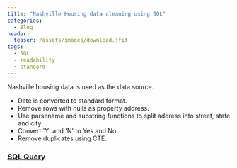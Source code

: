 ```yaml
---
title: "Nashville Housing data cleaning using SQL"
categories:
  - Blog
header:
  teaser: /assets/images/download.jfif
tags:
  - SQL
  - readability
  - standard
---
```


Nashville housing data is used as the data source.
- Date is converted to standard format.
- Remove rows with nulls as property address.
- Use parsename and substring functions to split address into street, state and city.
- Convert 'Y' and 'N' to Yes and No.
- Remove duplicates using CTE.



### [SQL Query](https://github.com/dev7150/DataCleaningSQL)




